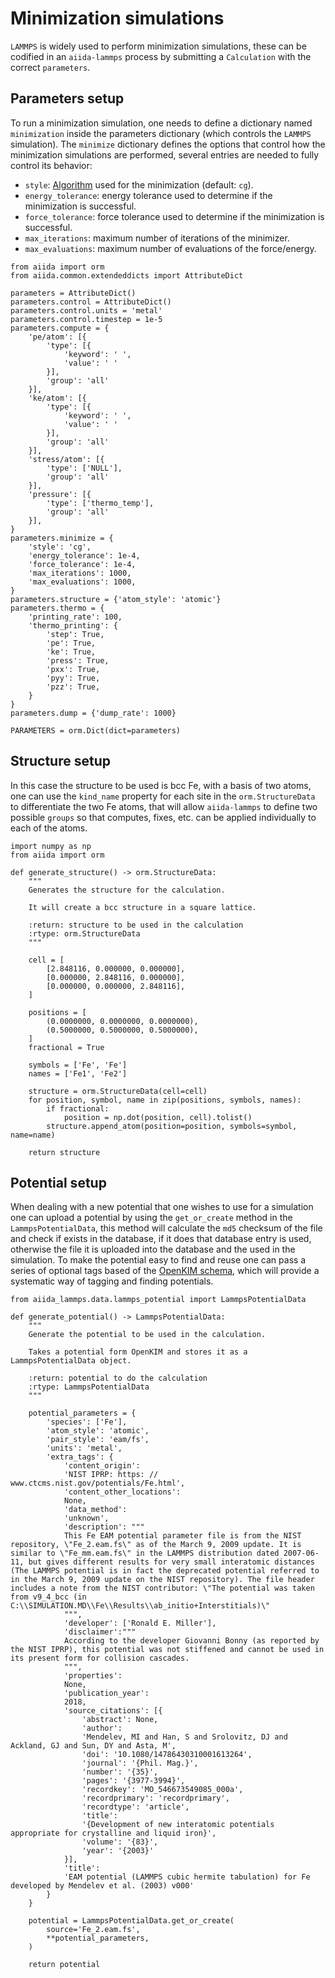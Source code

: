 # Minimization simulations

``LAMMPS`` is widely used to perform minimization simulations, these can be codified in an ``aiida-lammps`` process by submitting a ``Calculation`` with the correct ``parameters``.

## Parameters setup
To run a minimization simulation, one needs to define a dictionary named ``minimization`` inside the parameters dictionary (which controls the ``LAMMPS`` simulation). The ``minimize`` dictionary defines the options that control how the minimization simulations are performed, several entries are needed to fully control its behavior:
* ``style``: [Algorithm](https://docs.lammps.org/min_style.html) used for the minimization (default: ``cg``).
* ``energy_tolerance``: energy tolerance used to determine if the minimization is successful.
* ``force_tolerance``: force tolerance used to determine if the minimization is successful.
* ``max_iterations``: maximum number of iterations of the minimizer.
* ``max_evaluations``: maximum number of evaluations of the force/energy.

```{code-block} python
from aiida import orm
from aiida.common.extendeddicts import AttributeDict

parameters = AttributeDict()
parameters.control = AttributeDict()
parameters.control.units = 'metal'
parameters.control.timestep = 1e-5
parameters.compute = {
    'pe/atom': [{
        'type': [{
            'keyword': ' ',
            'value': ' '
        }],
        'group': 'all'
    }],
    'ke/atom': [{
        'type': [{
            'keyword': ' ',
            'value': ' '
        }],
        'group': 'all'
    }],
    'stress/atom': [{
        'type': ['NULL'],
        'group': 'all'
    }],
    'pressure': [{
        'type': ['thermo_temp'],
        'group': 'all'
    }],
}
parameters.minimize = {
    'style': 'cg',
    'energy_tolerance': 1e-4,
    'force_tolerance': 1e-4,
    'max_iterations': 1000,
    'max_evaluations': 1000,
}
parameters.structure = {'atom_style': 'atomic'}
parameters.thermo = {
    'printing_rate': 100,
    'thermo_printing': {
        'step': True,
        'pe': True,
        'ke': True,
        'press': True,
        'pxx': True,
        'pyy': True,
        'pzz': True,
    }
}
parameters.dump = {'dump_rate': 1000}

PARAMETERS = orm.Dict(dict=parameters)
```

## Structure setup
In this case the structure to be used is bcc Fe, with a basis of two atoms, one can use the ``kind_name`` property for each site in the ``orm.StructureData`` to differentiate the two Fe atoms, that will allow ``aiida-lammps`` to define two possible ``groups`` so that computes, fixes, etc. can be applied individually to each of the atoms.

```{code-block} python
import numpy as np
from aiida import orm

def generate_structure() -> orm.StructureData:
    """
    Generates the structure for the calculation.

    It will create a bcc structure in a square lattice.

    :return: structure to be used in the calculation
    :rtype: orm.StructureData
    """

    cell = [
        [2.848116, 0.000000, 0.000000],
        [0.000000, 2.848116, 0.000000],
        [0.000000, 0.000000, 2.848116],
    ]

    positions = [
        (0.0000000, 0.0000000, 0.0000000),
        (0.5000000, 0.5000000, 0.5000000),
    ]
    fractional = True

    symbols = ['Fe', 'Fe']
    names = ['Fe1', 'Fe2']

    structure = orm.StructureData(cell=cell)
    for position, symbol, name in zip(positions, symbols, names):
        if fractional:
            position = np.dot(position, cell).tolist()
        structure.append_atom(position=position, symbols=symbol, name=name)

    return structure
```


## Potential setup
When dealing with a new potential that one wishes to use for a simulation one can upload a potential by using the ``get_or_create`` method in the ``LammpsPotentialData``, this method will calculate the ``md5`` checksum of the file and check if exists in the database, if it does that database entry is used, otherwise the file it is uploaded into the database and the used in the simulation. To make the potential easy to find and reuse one can pass a series of optional tags based of the [OpenKIM schema](https://openkim.org/doc/schema/kimspec/), which will provide a systematic way of tagging and finding potentials.

```{code-block} python
from aiida_lammps.data.lammps_potential import LammpsPotentialData

def generate_potential() -> LammpsPotentialData:
    """
    Generate the potential to be used in the calculation.

    Takes a potential form OpenKIM and stores it as a LammpsPotentialData object.

    :return: potential to do the calculation
    :rtype: LammpsPotentialData
    """

    potential_parameters = {
        'species': ['Fe'],
        'atom_style': 'atomic',
        'pair_style': 'eam/fs',
        'units': 'metal',
        'extra_tags': {
            'content_origin':
            'NIST IPRP: https: // www.ctcms.nist.gov/potentials/Fe.html',
            'content_other_locations':
            None,
            'data_method':
            'unknown',
            'description': """
            This Fe EAM potential parameter file is from the NIST repository, \"Fe_2.eam.fs\" as of the March 9, 2009 update. It is similar to \"Fe_mm.eam.fs\" in the LAMMPS distribution dated 2007-06-11, but gives different results for very small interatomic distances (The LAMMPS potential is in fact the deprecated potential referred to in the March 9, 2009 update on the NIST repository). The file header includes a note from the NIST contributor: \"The potential was taken from v9_4_bcc (in C:\\SIMULATION.MD\\Fe\\Results\\ab_initio+Interstitials)\"
            """,
            'developer': ['Ronald E. Miller'],
            'disclaimer':"""
            According to the developer Giovanni Bonny (as reported by the NIST IPRP), this potential was not stiffened and cannot be used in its present form for collision cascades.
            """,
            'properties':
            None,
            'publication_year':
            2018,
            'source_citations': [{
                'abstract': None,
                'author':
                'Mendelev, MI and Han, S and Srolovitz, DJ and Ackland, GJ and Sun, DY and Asta, M',
                'doi': '10.1080/14786430310001613264',
                'journal': '{Phil. Mag.}',
                'number': '{35}',
                'pages': '{3977-3994}',
                'recordkey': 'MO_546673549085_000a',
                'recordprimary': 'recordprimary',
                'recordtype': 'article',
                'title':
                '{Development of new interatomic potentials appropriate for crystalline and liquid iron}',
                'volume': '{83}',
                'year': '{2003}'
            }],
            'title':
            'EAM potential (LAMMPS cubic hermite tabulation) for Fe developed by Mendelev et al. (2003) v000'
        }
    }

    potential = LammpsPotentialData.get_or_create(
        source='Fe_2.eam.fs',
        **potential_parameters,
    )

    return potential
```
